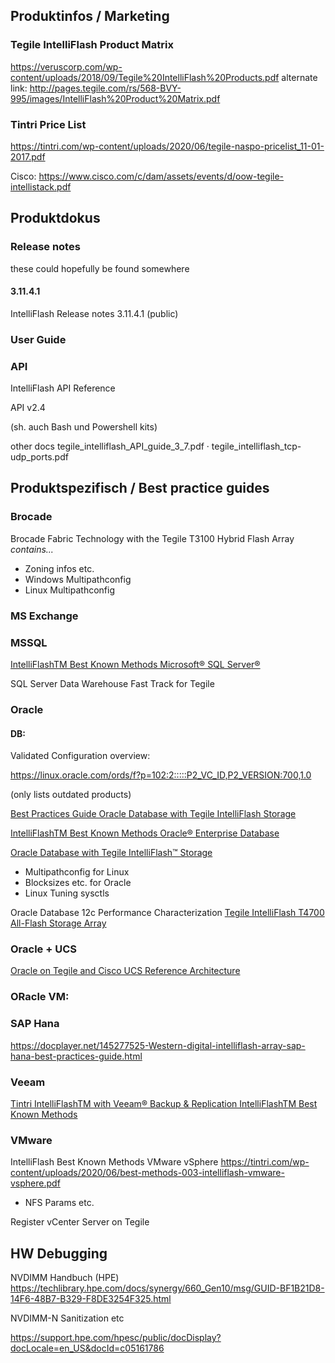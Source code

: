 
 ## Produktinfos  / Marketing

 ### Tegile IntelliFlash Product Matrix

https://veruscorp.com/wp-content/uploads/2018/09/Tegile%20IntelliFlash%20Products.pdf alternate link: http://pages.tegile.com/rs/568-BVY-995/images/IntelliFlash%20Product%20Matrix.pdf

 ### Tintri Price List

https://tintri.com/wp-content/uploads/2020/06/tegile-naspo-pricelist_11-01-2017.pdf


Cisco: https://www.cisco.com/c/dam/assets/events/d/oow-tegile-intellistack.pdf




 ## Produktdokus


 ### Release notes

these could hopefully be found somewhere

 #### 3.11.4.1

IntelliFlash Release notes 3.11.4.1 (public)


 ### User Guide 


 ### API

IntelliFlash API Reference

API v2.4


(sh. auch Bash und Powershell kits)


other docs
tegile_intelliflash_API_guide_3_7.pdf · tegile_intelliflash_tcp-udp_ports.pdf


 ## Produktspezifisch / Best practice guides

 ### Brocade

Brocade Fabric Technology with the Tegile T3100 Hybrid Flash Array *contains...*
- Zoning infos etc.
- Windows Multipathconfig
- Linux Multipathconfig


 ### MS Exchange

 ### MSSQL 


[IntelliFlashTM Best Known Methods
Microsoft® SQL Server®](https://tintri.com/wp-content/uploads/2020/06/best-methods-002-intelliflash-microsoft-sql.pdf)


SQL Server Data Warehouse Fast Track for Tegile




 ### Oracle

 #### DB:


Validated Configuration overview:

https://linux.oracle.com/ords/f?p=102:2:::::P2_VC_ID,P2_VERSION:700,1.0

(only lists outdated products)

[Best Practices Guide Oracle Database with Tegile IntelliFlash Storage](http://pages.tegile.com/rs/568-BVY-995/images/Oracle%20BPG%201.0.pdf)

[IntelliFlashTM Best Known Methods
Oracle® Enterprise Database](https://tintri.com/wp-content/uploads/2020/06/1592250615wpdm_best-methods-001-intelliflash-oracle.pdf)

[Oracle Database with Tegile IntelliFlash™ Storage](https://pages.tegile.com/rs/568-BVY-995/images/Oracle%20BPG%201.0.pdf)

- Multipathconfig for Linux
- Blocksizes etc. for Oracle
- Linux Tuning sysctls


Oracle Database 12c Performance Characterization
[Tegile IntelliFlash T4700 All-Flash Storage Array](http://pages.tegile.com/rs/568-BVY-995/images/Oracle12cPerformanceT4700v3.pdf)



### Oracle + UCS
[Oracle on Tegile and Cisco UCS Reference Architecture](http://pages.tegile.com/rs/tegilesystems/images/tegile-white-paper-oracle-on-tegile-and-cisco-ucs-reference-architecture.pdf)

### ORacle VM:



### SAP Hana

https://docplayer.net/145277525-Western-digital-intelliflash-array-sap-hana-best-practices-guide.html

 ### Veeam

[Tintri IntelliFlashTM with
Veeam® Backup & Replication IntelliFlashTM Best Known Methods](https://tintri.com/wp-content/uploads/2020/09/Tintri-IntelliFlash-Best-Known-Methods-Veeam-and-Replication.pdf)


 ### VMware

IntelliFlash Best Known Methods 
VMware vSphere 
https://tintri.com/wp-content/uploads/2020/06/best-methods-003-intelliflash-vmware-vsphere.pdf

- NFS Params etc.

Register vCenter Server on Tegile




 ## HW Debugging

NVDIMM Handbuch (HPE)
https://techlibrary.hpe.com/docs/synergy/660_Gen10/msg/GUID-BF1B21D8-14F6-48B7-B329-F8DE3254F325.html


NVDIMM-N Sanitization etc

https://support.hpe.com/hpesc/public/docDisplay?docLocale=en_US&docId=c05161786


